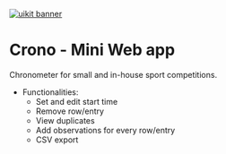 [![uikit banner](https://georgevlada.github.io/crono/images/preview.png)](https://georgevlada.github.io/crono/)
# Crono - Mini Web app
Chronometer for small and in-house sport competitions.
- Functionalities:
    - Set and edit start time
    - Remove row/entry
    - View duplicates
    - Add observations for every row/entry
    - CSV export
